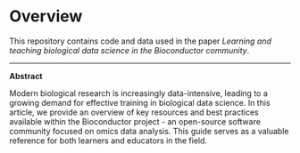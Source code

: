 # Overview

This repository contains code and data used in the paper
*Learning and teaching biological data science in the Bioconductor community*.

---

**Abstract**

Modern biological research is increasingly data-intensive, leading to a growing 
demand for effective training in biological data science. 
In this article, we provide an overview of key resources and best practices 
available within the Bioconductor project - an open-source software community 
focused on omics data analysis. This guide serves as a valuable reference for 
both learners and educators in the field.


